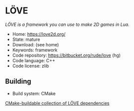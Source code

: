 # LÖVE

_LÖVE is a framework you can use to make 2D games in Lua._

- Home: https://love2d.org/
- State: mature
- Download: (see home)
- Keywords: framework
- Code repository: https://bitbucket.org/rude/love (hg)
- Code language: C++
- Code license: zlib

## Building

- Build system: CMake

[CMake-buildable collection of LÖVE dependencies](https://bitbucket.org/rude/megasource)

